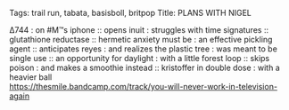 Tags: trail run, tabata, basisboll, britpop
Title: PLANS WITH NIGEL
  
∆744 : on #M™s iphone :: opens inuit : struggles with time signatures :: glutathione reductase :: hermetic anxiety must be : an effective pickling agent :: anticipates reyes : and realizes the plastic tree : was meant to be single use :: an opportunity for daylight : with a little forest loop :: skips poison : and makes a smoothie instead :: kristoffer in double dose : with a heavier ball  
<https://thesmile.bandcamp.com/track/you-will-never-work-in-television-again>
